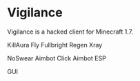 Vigilance
=======
Vigilance is a hacked client for Minecraft 1.7.

KillAura
Fly
Fullbright
Regen
Xray

NoSwear
Aimbot
Click Aimbot
ESP

GUI